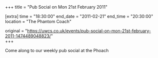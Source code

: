 +++
title = "Pub Social on Mon 21st February 2011"

[extra]
time = "18:30:00"
end_date = "2011-02-21"
end_time = "20:30:00"
location = "The Phantom Coach"

original = "https://uwcs.co.uk/events/pub-social-on-mon-21st-february-2011-1474489048823/"    
+++

Come along to our weekly pub social at the Phoach

